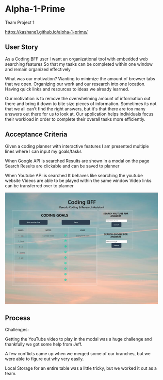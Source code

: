 # Alpha-1-Prime
Team Project 1

https://kashane1.github.io/alpha-1-prime/

## User Story
As a Coding BFF user
I want an organizational tool with embedded web searching features
So that my tasks can be completed within one window and remain organized effectively 

What was our motivation?
Wanting to minimize the amount of browser tabs that we open.
Organizing our work and our research into one location.
Having quick links and resources to ideas we already learned.

Our motivation is to remove the overwhelming amount of information out there and bring it down to bite size pieces of information. Sometimes its not that we all can't find the right answers, but it's that there are too many answers out there for us to look at. Our application helps individuals focus their workload in order to complete their overall tasks more efficiently. 

## Acceptance Criteria
Given a coding planner with interactive features
I am presented multiple lines where I can input my goals/tasks

When Google API is searched
Results are shown in a modal on the page
Search Results are clickable and can be saved to planner

When Youtube API is searched
It behaves like searching the youtube website
Videos are able to be played within the same window
Video links can be transferred over to planner 


![Image](./assets/images/screenshot.png "screenshot of the Coding BFF")

## Process

Challenges: 

Getting the YouTube video to play in the modal was a huge challenge and thankfully we got some help from Jeff.

A few conflicts came up when we merged some of our branches, but we were able to figure out why very easily. 

Local Storage for an entire table was a little tricky, but we worked it out as a team.